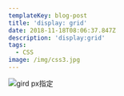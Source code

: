 ```yaml
---
templateKey: blog-post
title: 'display: grid'
date: 2018-11-18T08:06:37.847Z
description: 'display:grid'
tags:
  - CSS
image: /img/css3.jpg
---
```

![gird px指定](/img/grid01.jpg)
